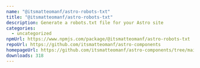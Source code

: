 ```yaml
---
name: "@itsmatteomanf/astro-robots-txt"
title: "@itsmatteomanf/astro-robots-txt"
description: Generate a robots.txt file for your Astro site
categories:
  - uncategorized
npmUrl: https://www.npmjs.com/package/@itsmatteomanf/astro-robots-txt
repoUrl: https://github.com/itsmatteomanf/astro-components
homepageUrl: https://github.com/itsmatteomanf/astro-components/tree/main/packages/astro-robots-txt#readme
downloads: 318
---
```

